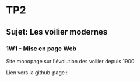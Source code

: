 # TP2
## Sujet: Les voilier modernes
### 1W1 - Mise en page Web
Site monopage sur l'évolution des voilier depuis 1900

Lien vers la github-page : 
